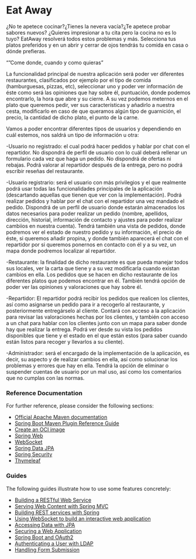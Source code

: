 # Eat Away

¿No te apetece cocinar?¿Tienes la nevera vacía?¿Te apetece probar sabores nuevos? ¿Quieres impresionar a tu cita pero la cocina no es lo tuyo? EatAway resolverá todos estos problemas y más. Selecciona tus platos preferidos y en un abrir y cerrar de ojos tendrás tu comida en casa o dónde prefieras.

“”Come donde, cuando y como quieras”

La funcionalidad principal de nuestra aplicación será poder ver diferentes restaurantes, clasificados por ejemplo por el tipo de comida (hamburguesas, pizzas, etc), seleccionar uno y poder ver información de éste como será las opiniones que hay sobre él, puntuación, donde podemos encontrarlo, la hora que abre y su cierre. A su vez podemos meternos en el plato que queremos pedir, ver sus características y añadirlo a nuestra cesta, modificarlo en caso de que queramos algún tipo de guarnición, el precio, la cantidad de dicho plato, el punto de la carne.

Vamos a poder encontrar diferentes tipos de usuarios y dependiendo en cuál estemos, nos saldrá un tipo de información u otra:

-Usuario no registrado: el cual podrá hacer pedidos y hablar por chat con el repartidor. No dispondrá de perfil de usuario con lo cuál deberá rellenar un formulario cada vez que haga un pedido. No dispondrá de ofertas ni rebajas. Podrá valorar al repartidor después de la entrega, pero no podrá escribir reseñas del restaurante.

-Usuario registrario: será el usuario con más privilegios y el que realmente podrá usar todas las funcionalidades principales de la aplicación (descartando aquellas que tienen que ver con la implementación). Podrá realizar pedidos y hablar por el chat con el repartidor una vez mandado el pedido. 
Dispondrá de un perfil de usuario donde estarán almacenados los datos necesarios para poder realizar un pedido (nombre, apellidos, dirección, historial, información de contacto y ajustes para poder realizar cambiios en nuestra cuenta).
Tendrá también una vista de pedidos, donde podremos ver el estado de nuestro pedido y su información, el precio de éste, si queremos añadir propina, y donde también aparecerá el chat con el repartidor por si queremos ponernos en contacto con él y a su vez, un mapa donde podremos localizar al repartidor.

-Restaurante: la finalidad de dicho restaurante es que pueda manejar todos sus locales, ver la carta que tiene y a su vez modificarla cuando existan cambios en ella. Los pedidos que se hacen en dicho restaurante de los diferentes platos que podemos encontrar en él. También tendrá opción de poder ver las opiniones y valoraciones que hay sobre él. 

-Repartidor: El repartidor podrá recibir los pedidos que realicen los clientes, así como asignarse un pedido para ir a recogerlo al restaurante, y posteriormente entregárselo al cliente. Contará con acceso a la aplicación para revisar las valoraciones hechas por los clientes, y también con acceso a un chat para hablar con los clientes junto con un mapa para saber donde hay que realizar la entrega. Podrá ver desde su vista los pedidos disponibles que tiene y el estado en el que están estos (para saber cuando están listos para recoger y llevarlos a su cliente).

-Administrador: será el encargado de la implementación de la aplicación, es decir, su aspecto y de realizar cambios en ella, así como solucionar los problemas y errores que hay en ella. Tendrá la opción de eliminar o suspender cuentas de usuario por un mal uso, así como los comentarios que no cumplas con las normas. 




### Reference Documentation
For further reference, please consider the following sections:

* [Official Apache Maven documentation](https://maven.apache.org/guides/index.html)
* [Spring Boot Maven Plugin Reference Guide](https://docs.spring.io/spring-boot/docs/2.6.3/maven-plugin/reference/html/)
* [Create an OCI image](https://docs.spring.io/spring-boot/docs/2.6.3/maven-plugin/reference/html/#build-image)
* [Spring Web](https://docs.spring.io/spring-boot/docs/2.6.3/reference/htmlsingle/#boot-features-developing-web-applications)
* [WebSocket](https://docs.spring.io/spring-boot/docs/2.6.3/reference/htmlsingle/#boot-features-websockets)
* [Spring Data JPA](https://docs.spring.io/spring-boot/docs/2.6.3/reference/htmlsingle/#boot-features-jpa-and-spring-data)
* [Spring Security](https://docs.spring.io/spring-boot/docs/2.6.3/reference/htmlsingle/#boot-features-security)
* [Thymeleaf](https://docs.spring.io/spring-boot/docs/2.6.3/reference/htmlsingle/#boot-features-spring-mvc-template-engines)

### Guides
The following guides illustrate how to use some features concretely:

* [Building a RESTful Web Service](https://spring.io/guides/gs/rest-service/)
* [Serving Web Content with Spring MVC](https://spring.io/guides/gs/serving-web-content/)
* [Building REST services with Spring](https://spring.io/guides/tutorials/bookmarks/)
* [Using WebSocket to build an interactive web application](https://spring.io/guides/gs/messaging-stomp-websocket/)
* [Accessing Data with JPA](https://spring.io/guides/gs/accessing-data-jpa/)
* [Securing a Web Application](https://spring.io/guides/gs/securing-web/)
* [Spring Boot and OAuth2](https://spring.io/guides/tutorials/spring-boot-oauth2/)
* [Authenticating a User with LDAP](https://spring.io/guides/gs/authenticating-ldap/)
* [Handling Form Submission](https://spring.io/guides/gs/handling-form-submission/)

